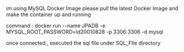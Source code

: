 im using MySQL Docker Image please pull the latest Docker Image and make the container up and running 

command : docker run --name JPADB -e MYSQL_ROOT_PASSWORD=ld20010828 -p 3306:3306 -d mysql

once connected , executed the sql file under SQL_FIle directory